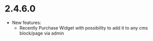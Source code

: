 2.4.6.0
=============
* New features:
    * Recently Purchase Widget with possibility to add it to any cms block/page via admin
